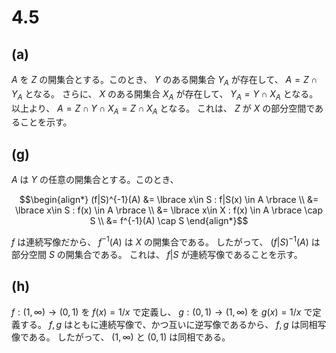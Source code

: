 # 4.5

## (a)

$A$ を $Z$ の開集合とする。このとき、 $Y$ のある開集合 $Y_A$ が存在して、 $A = Z \cap Y_A$ となる。
さらに、 $X$ のある開集合 $X_A$ が存在して、 $Y_A = Y \cap X_A$ となる。
以上より、 $A = Z \cap Y \cap X_A = Z \cap X_A$ となる。
これは、 $Z$ が $X$ の部分空間であることを示す。

## (g)

$A$ は $Y$ の任意の開集合とする。このとき、

$$\begin{align*}
(f|S)^{-1}(A) &= \lbrace x\in S : f|S(x) \in A \rbrace \\
&= \lbrace x\in S : f(x) \in A \rbrace \\
&= \lbrace x\in X : f(x) \in A \rbrace \cap S \\
&= f^{-1}(A) \cap S
\end{align*}$$

$f$ は連続写像だから、 $f^{-1}(A)$ は $X$ の開集合である。
したがって、 $(f|S)^{-1}(A)$ は部分空間 $S$ の開集合である。
これは、 $f|S$ が連続写像であることを示す。

## (h)

$f : (1, \infty) \to (0, 1)$ を $f(x) = 1/x$ で定義し、
$g : (0, 1) \to (1, \infty)$ を $g(x) = 1/x$ で定義する。
$f,g$ はともに連続写像で、かつ互いに逆写像であるから、 $f,g$ は同相写像である。
したがって、 $(1, \infty)$ と $(0, 1)$ は同相である。